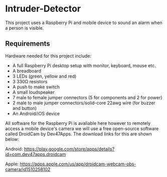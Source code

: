 # Intruder-Detector
This project uses a Raspberry Pi and mobile device to sound an alarm when a person is visible. 

## Requirements
Hardware needed for this project include:
- A full Raspberry Pi desktop setup with monitor, keyboard, mouse etc.
- A breadboard 
- 3 LEDs (green, yellow and red)
- 3 330Ω resistors
- A push to make switch
- A small loudspeaker
- 7 male to female jumper connectors (5 for components and 2 for power)
- 2 male to male jumper connectors/solid-core 22awg wire (for buzzer and button)
- An Android/iOS device

All software for the Raspberry Pi is avaliable here however to remotely access a mobile device's camera we will use a free open-source software called DroidCam by Dev47Apps. 
The download links for this are shown below:

Android: https://play.google.com/store/apps/details?id=com.dev47apps.droidcam

Apple: https://apps.apple.com/us/app/droidcam-webcam-obs-camera/id1510258102


